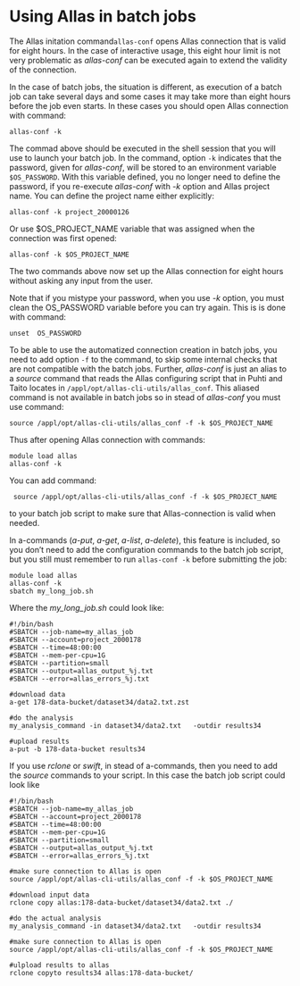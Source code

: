 # Using Allas in batch jobs

The Allas initation command`allas-conf` opens Allas connection that is valid for eight hours.
In the case of interactive usage, this eight hour limit is not very problematic as _allas-conf_ can be 
executed again to extend the validity of the connection.

In the case of batch jobs, the situation is different, as execution of a batch job can take several days and some cases 
it may take more than eight hours before the job even starts. In these cases you should open Allas connection 
with command:
```text
allas-conf -k 
```
The commad above should be executed in the shell session that you will use to launch your batch job.
In the command, option `-k` indicates that the password, given for _allas-conf_, will be 
stored to an environment variable `$OS_PASSWORD`. With this variable defined, you no longer need to 
define the password, if you re-execute _allas-conf_ with _-k_ option and  Allas project name. 
You can define the project name either explicitly:
```text  
allas-conf -k project_20000126
```
Or use $OS_PROJECT_NAME variable that was assigned when the connection was first opened:
```text
allas-conf -k $OS_PROJECT_NAME
```
The two commands above now set up the Allas connection for eight hours without asking any input from the user.

Note that if you mistype your password, when you use _-k_ option, you must clean the OS_PASSWORD variable before 
you can try again. This is is done with command:
```text
unset  OS_PASSWORD
```
To be able to use the automatized connection creation in batch jobs, you need to add option `-f` to the 
command, to skip some internal checks that are not compatible with the batch jobs. 
Further, _allas-conf_ is just an alias to a _source_ command that reads the Allas configuring script that in 
Puhti and Taito locates in `/appl/opt/allas-cli-utils/allas_conf`. This aliased command is not available in batch jobs 
so in stead of _allas-conf_ you must use command:
```text
source /appl/opt/allas-cli-utils/allas_conf -f -k $OS_PROJECT_NAME
```
Thus after opening Allas connection with commands:
```text
module load allas
allas-conf -k
```
You can add command:
```text
 source /appl/opt/allas-cli-utils/allas_conf -f -k $OS_PROJECT_NAME
```
to your batch job script to make sure that Allas-connection is valid when needed. 

In a-commands (_a-put_, _a-get_, _a-list_, _a-delete_), this feature is included, so you don’t need to add the 
configuration  commands to the batch job script, but you still must remember to run `allas-conf -k` before 
submitting the job:
```text
module load allas
allas-conf -k
sbatch my_long_job.sh
```
Where the _my_long_job.sh_ could look like:

```text
#!/bin/bash
#SBATCH --job-name=my_allas_job
#SBATCH --account=project_2000178
#SBATCH --time=48:00:00
#SBATCH --mem-per-cpu=1G
#SBATCH --partition=small
#SBATCH --output=allas_output_%j.txt
#SBATCH --error=allas_errors_%j.txt

#download data
a-get 178-data-bucket/dataset34/data2.txt.zst

#do the analysis
my_analysis_command -in dataset34/data2.txt   -outdir results34

#upload results
a-put -b 178-data-bucket results34
```

If you use _rclone_ or _swift_, in stead of a-commands, then you need to add the _source_ commands to your script. In this case 
the batch job script could look like

```text
#!/bin/bash
#SBATCH --job-name=my_allas_job
#SBATCH --account=project_2000178
#SBATCH --time=48:00:00
#SBATCH --mem-per-cpu=1G
#SBATCH --partition=small
#SBATCH --output=allas_output_%j.txt
#SBATCH --error=allas_errors_%j.txt

#make sure connection to Allas is open
source /appl/opt/allas-cli-utils/allas_conf -f -k $OS_PROJECT_NAME

#download input data
rclone copy allas:178-data-bucket/dataset34/data2.txt ./

#do the actual analysis
my_analysis_command -in dataset34/data2.txt   -outdir results34

#make sure connection to Allas is open
source /appl/opt/allas-cli-utils/allas_conf -f -k $OS_PROJECT_NAME

#ulpload results to allas
rclone copyto results34 allas:178-data-bucket/
```
